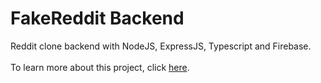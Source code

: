 # FakeReddit Backend

Reddit clone backend with NodeJS, ExpressJS, Typescript and Firebase.<br><br>
To learn more about this project, click [here](https://github.com/DoubleDebug/fake-reddit).
